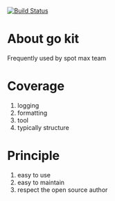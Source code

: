 [![Build Status](https://travis-ci.org/spotmaxtech/gokit.svg?branch=master)](https://travis-ci.org/spotmaxtech/gokit)

# About go kit
Frequently used by spot max team

# Coverage
1. logging
2. formatting
3. tool
4. typically structure

# Principle
1. easy to use
2. easy to maintain
3. respect the open source author
